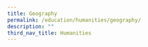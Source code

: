 ```yaml
---
title: Geography
permalink: /education/humanities/geography/
description: ""
third_nav_title: Humanities
---
```

